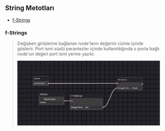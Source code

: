 ## String Metotları

- [f-Strings](#f-Strings)


### f-Strings

> Değişken girişlerine bağlanan node'ların değerini cümle içinde gösterir. Port ismi süslü parantezler içinde kullanıldığında o porta bağlı node'un değeri port ismi yerine yazılır.
>
> ![f-Strings Node](/Node-Grupları/String-Metotları/images/f-Strings.png)
